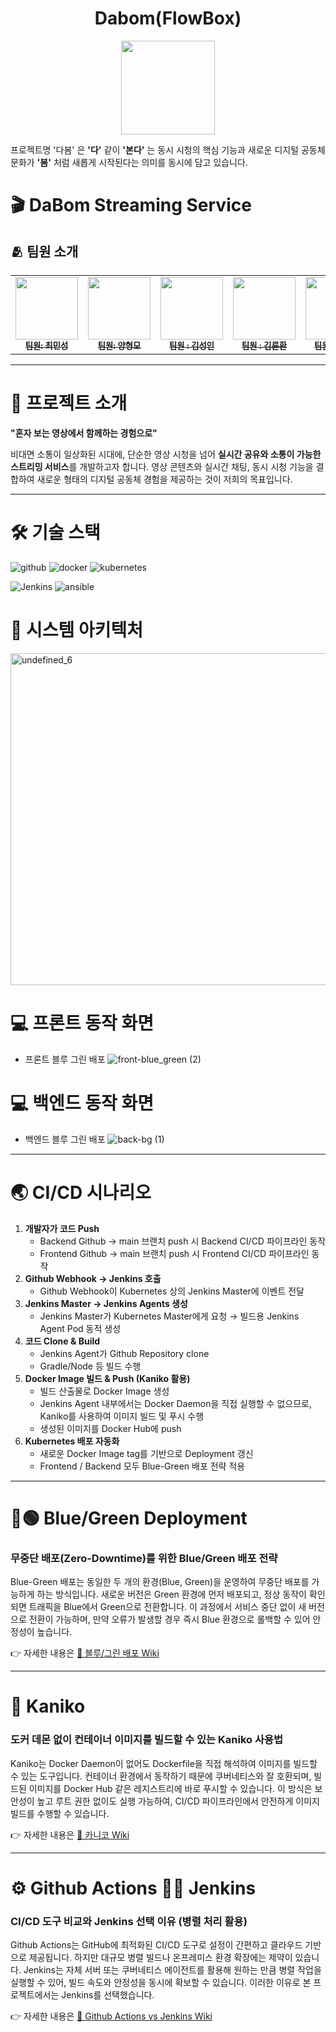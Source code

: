 ﻿<h1 align="center">Dabom(FlowBox)  </h1>
<div align="center"> 
 <img src="https://github.com/user-attachments/assets/99a3a5a1-a808-4a5b-9a72-877bafb953b4" width="150"/>
</div>

프로젝트명 '다봄' 은 **'다'** 같이 **'본다'** 는 동시 시청의 핵심 기능과 새로운 디지털 공동체 문화가
**'봄'** 처럼 새롭게 시작된다는 의미를 동시에 담고 있습니다.

# 🎬  DaBom Streaming Service
## 🫂 팀원 소개
<table align="center">
  <tbody>
    <tr>
      <td align="center"><a href="https://github.com/raccoon-coding"><img src="https://github.com/user-attachments/assets/cd54a924-3b11-4ba6-b682-711026407caa" width="100px;" alt=""/><br /><sub><b> 팀원: 최민성</b></sub></a><br /></td>
      <td align="center"><a href="https://github.com/tipsyboy"><img src="https://github.com/user-attachments/assets/307b28e9-f277-4bbd-9ece-77ca04cce34f" width="100px;" alt=""/><br /><sub><b> 팀원: 양형모</b></sub></a><br /></td>
      <td align="center"><a href="https://github.com/flionme"><img src="https://github.com/user-attachments/assets/194a7eaa-752e-461d-94e9-3057659bdafe" width="100px;" alt=""/><br /><sub><b> 팀원 : 김성인</b></sub></a><br /></td>
      <td align="center"><a href="https://github.com/Hanryang-Kim"><img src="https://github.com/user-attachments/assets/df5ffff0-a06b-4579-a695-4338bd1d2b91" width="100px;" alt=""/><br /><sub><b> 팀원 : 김륜환</b></sub></a><br /></td>
      <td align="center"><a href="https://github.com/kbw07"><img src="https://github.com/user-attachments/assets/a1fdbad2-dd82-48c7-941f-422f6e73d58f" width="100px;" alt=""/><br /><sub><b> 팀원 : 강병욱 </b></sub></a><br /></td>
    </tr>
  </tbody>
</table>

---

# 🎯 프로젝트 소개
**"혼자 보는 영상에서 함께하는 경험으로"**

비대면 소통이 일상화된 시대에, 단순한 영상 시청을 넘어 **실시간 공유와 소통이 가능한 스트리밍 서비스**를 개발하고자 합니다.
영상 콘텐츠와 실시간 채팅, 동시 시청 기능을 결합하여 새로운 형태의 디지털 공동체 경험을 제공하는 것이 저희의 목표입니다.

---

# 🛠 기술 스택
![github](https://img.shields.io/badge/github-181717.svg?style=for-the-badge&logo=github&logoColor=white)
![docker](https://img.shields.io/badge/docker-2496ED.svg?style=for-the-badge&logo=docker&logoColor=white)
![kubernetes](https://img.shields.io/badge/kubernetes-326CE5.svg?style=for-the-badge&logo=kubernetes&logoColor=white)

![Jenkins](https://img.shields.io/badge/jenkins-D24939.svg?style=for-the-badge&logo=jenkins&logoColor=white)
![ansible](https://img.shields.io/badge/ansible-EE0000.svg?style=for-the-badge&logo=ansible&logoColor=white)

# 🔧 시스템 아키텍처
<img width="896" height="531" alt="undefined_6" src="https://github.com/user-attachments/assets/c8ccbafe-c6c6-4f1f-8970-f84986f0e901" />




# 💻 프론트 동작 화면
- 프론트 블루 그린 배포
  ![front-blue_green (2)](https://github.com/user-attachments/assets/a199f803-b8b7-40cb-baf7-bb7d965afc43)


# 💻 백엔드 동작 화면
- 백엔드 블루 그린 배포
  ![back-bg (1)](https://github.com/user-attachments/assets/187cbb61-d494-48c0-85c0-629598da24f9)


---

# 🌏 CI/CD 시나리오
1. **개발자가 코드 Push**
   - Backend Github → main 브랜치 push 시 Backend CI/CD 파이프라인 동작
   - Frontend Github → main 브랜치 push 시 Frontend CI/CD 파이프라인 동작
2. **Github Webhook → Jenkins 호출**
   - Github Webhook이 Kubernetes 상의 Jenkins Master에 이벤트 전달
3. **Jenkins Master → Jenkins Agents 생성**
   - Jenkins Master가 Kubernetes Master에게 요청 → 빌드용 Jenkins Agent Pod 동적 생성
4. **코드 Clone & Build**
   - Jenkins Agent가 Github Repository clone
   - Gradle/Node 등 빌드 수행 
5. **Docker Image 빌드 & Push (Kaniko 활용)**
   - 빌드 산출물로 Docker Image 생성
   - Jenkins Agent 내부에서는 Docker Daemon을 직접 실행할 수 없으므로, Kaniko를 사용하여 이미지 빌드 및 푸시 수행
   - 생성된 이미지를 Docker Hub에 push
6. **Kubernetes 배포 자동화**
   - 새로운 Docker Image tag를 기반으로 Deployment 갱신
   - Frontend / Backend 모두 Blue-Green 배포 전략 적용
---

# 🔵🟢 Blue/Green Deployment
### 무중단 배포(Zero-Downtime)를 위한 **Blue/Green 배포 전략**

Blue-Green 배포는 동일한 두 개의 환경(Blue, Green)을 운영하여 무중단 배포를 가능하게 하는 방식입니다. 새로운 버전은 Green 환경에 먼저 배포되고, 정상 동작이 확인되면 트래픽을 Blue에서 Green으로 전환합니다. 이 과정에서 서비스 중단 없이 새 버전으로 전환이 가능하며, 만약 오류가 발생할 경우 즉시 Blue 환경으로 롤백할 수 있어 안정성이 높습니다.

👉 자세한 내용은 [📘 블루/그린 배포 Wiki](https://github.com/beyond-sw-camp/be17-4th-FlowBox-DaBom/wiki/%EB%B0%B0%ED%8F%AC-%EB%B0%A9%EC%8B%9D)

---

# 🐳 Kaniko
### 도커 데몬 없이 컨테이너 이미지를 빌드할 수 있는 **Kaniko 사용법**  

Kaniko는 Docker Daemon이 없어도 Dockerfile을 직접 해석하여 이미지를 빌드할 수 있는 도구입니다. 컨테이너 환경에서 동작하기 때문에 쿠버네티스와 잘 호환되며, 빌드된 이미지를 Docker Hub 같은 레지스트리에 바로 푸시할 수 있습니다. 이 방식은 보안성이 높고 루트 권한 없이도 실행 가능하여, CI/CD 파이프라인에서 안전하게 이미지 빌드를 수행할 수 있습니다.

👉 자세한 내용은 [📘 카니코 Wiki](https://github.com/beyond-sw-camp/be17-4th-FlowBox-DaBom/wiki/Kaniko-%EC%82%AC%EC%9A%A9-%EB%B0%B0%EA%B2%BD)

---

# ⚙️ Github Actions 🤜🤛 Jenkins
### CI/CD 도구 비교와 **Jenkins 선택 이유 (병렬 처리 활용)**  

Github Actions는 GitHub에 최적화된 CI/CD 도구로 설정이 간편하고 클라우드 기반으로 제공됩니다. 하지만 대규모 병렬 빌드나 온프레미스 환경 확장에는 제약이 있습니다. Jenkins는 자체 서버 또는 쿠버네티스 에이전트를 활용해 원하는 만큼 병렬 작업을 실행할 수 있어, 빌드 속도와 안정성을 동시에 확보할 수 있습니다. 이러한 이유로 본 프로젝트에서는 Jenkins를 선택했습니다.

👉 자세한 내용은 [📘 Github Actions vs Jenkins Wiki](https://github.com/beyond-sw-camp/be17-4th-FlowBox-DaBom/wiki/Github-Actions-vs-Jenkins-%E2%80%93-%EC%84%A0%ED%83%9D-%EC%9D%B4%EC%9C%A0)






